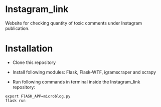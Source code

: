 # Instagram_link

Website for checking quantity of toxic comments under Instagram publication.

# Installation

* Clone this repository 

* Install following modules: Flask, Flask-WTF, igramscraper and scrapy

* Run following commands in terminal inside the Instagram_link repository:
```
export FlASK_APP=microblog.py
flask run
```
